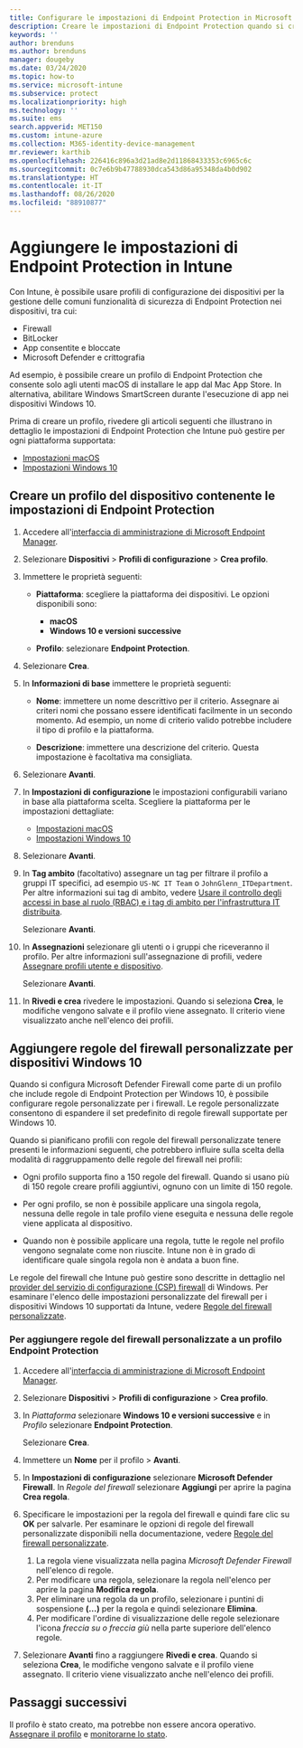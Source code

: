 ```yaml
---
title: Configurare le impostazioni di Endpoint Protection in Microsoft Intune - Azure | Microsoft Docs
description: Creare le impostazioni di Endpoint Protection quando si crea un profilo del dispositivo macOS o Windows 10 in Microsoft Intune.
keywords: ''
author: brenduns
ms.author: brenduns
manager: dougeby
ms.date: 03/24/2020
ms.topic: how-to
ms.service: microsoft-intune
ms.subservice: protect
ms.localizationpriority: high
ms.technology: ''
ms.suite: ems
search.appverid: MET150
ms.custom: intune-azure
ms.collection: M365-identity-device-management
mr.reviewer: karthib
ms.openlocfilehash: 226416c896a3d21ad8e2d11868433353c6965c6c
ms.sourcegitcommit: 0c7e6b9b47788930dca543d86a95348da4b0d902
ms.translationtype: HT
ms.contentlocale: it-IT
ms.lasthandoff: 08/26/2020
ms.locfileid: "88910877"
---
```

# <a name="add-endpoint-protection-settings-in-intune"></a>Aggiungere le impostazioni di Endpoint Protection in Intune

Con Intune, è possibile usare profili di configurazione dei dispositivi per la gestione delle comuni funzionalità di sicurezza di Endpoint Protection nei dispositivi, tra cui:

- Firewall
- BitLocker
- App consentite e bloccate
- Microsoft Defender e crittografia

Ad esempio, è possibile creare un profilo di Endpoint Protection che consente solo agli utenti macOS di installare le app dal Mac App Store. In alternativa, abilitare Windows SmartScreen durante l'esecuzione di app nei dispositivi Windows 10.

Prima di creare un profilo, rivedere gli articoli seguenti che illustrano in dettaglio le impostazioni di Endpoint Protection che Intune può gestire per ogni piattaforma supportata:

- [Impostazioni macOS](endpoint-protection-macos.md)
- [Impostazioni Windows 10](endpoint-protection-windows-10.md)

## <a name="create-a-device-profile-containing-endpoint-protection-settings"></a>Creare un profilo del dispositivo contenente le impostazioni di Endpoint Protection

1. Accedere all'[interfaccia di amministrazione di Microsoft Endpoint Manager](https://go.microsoft.com/fwlink/?linkid=2109431).

2. Selezionare **Dispositivi** > **Profili di configurazione** > **Crea profilo**.

3. Immettere le proprietà seguenti:

    - **Piattaforma**: scegliere la piattaforma dei dispositivi. Le opzioni disponibili sono:

        - **macOS**
        - **Windows 10 e versioni successive**

    - **Profilo**: selezionare **Endpoint Protection**.

4. Selezionare **Crea**.
5. In **Informazioni di base** immettere le proprietà seguenti:

   - **Nome**: immettere un nome descrittivo per il criterio. Assegnare ai criteri nomi che possano essere identificati facilmente in un secondo momento. Ad esempio, un nome di criterio valido potrebbe includere il tipo di profilo e la piattaforma.

   - **Descrizione**: immettere una descrizione del criterio. Questa impostazione è facoltativa ma consigliata.

6. Selezionare **Avanti**.

7. In **Impostazioni di configurazione** le impostazioni configurabili variano in base alla piattaforma scelta. Scegliere la piattaforma per le impostazioni dettagliate:

   - [Impostazioni macOS](endpoint-protection-macos.md)
   - [Impostazioni Windows 10](endpoint-protection-windows-10.md)

8. Selezionare **Avanti**.
9. In **Tag ambito** (facoltativo) assegnare un tag per filtrare il profilo a gruppi IT specifici, ad esempio `US-NC IT Team` o `JohnGlenn_ITDepartment`. Per altre informazioni sui tag di ambito, vedere [Usare il controllo degli accessi in base al ruolo (RBAC) e i tag di ambito per l'infrastruttura IT distribuita](../fundamentals/scope-tags.md).

    Selezionare **Avanti**.

10. In **Assegnazioni** selezionare gli utenti o i gruppi che riceveranno il profilo. Per altre informazioni sull'assegnazione di profili, vedere [Assegnare profili utente e dispositivo](../configuration/device-profile-assign.md).

    Selezionare **Avanti**.

11. In **Rivedi e crea** rivedere le impostazioni. Quando si seleziona **Crea**, le modifiche vengono salvate e il profilo viene assegnato. Il criterio viene visualizzato anche nell'elenco dei profili.

## <a name="add-custom-firewall-rules-for-windows-10-devices"></a>Aggiungere regole del firewall personalizzate per dispositivi Windows 10

Quando si configura Microsoft Defender Firewall come parte di un profilo che include regole di Endpoint Protection per Windows 10, è possibile configurare regole personalizzate per i firewall. Le regole personalizzate consentono di espandere il set predefinito di regole firewall supportate per Windows 10.

Quando si pianificano profili con regole del firewall personalizzate tenere presenti le informazioni seguenti, che potrebbero influire sulla scelta della modalità di raggruppamento delle regole del firewall nei profili:

- Ogni profilo supporta fino a 150 regole del firewall. Quando si usano più di 150 regole creare profili aggiuntivi, ognuno con un limite di 150 regole.

- Per ogni profilo, se non è possibile applicare una singola regola, nessuna delle regole in tale profilo viene eseguita e nessuna delle regole viene applicata al dispositivo.

- Quando non è possibile applicare una regola, tutte le regole nel profilo vengono segnalate come non riuscite. Intune non è in grado di identificare quale singola regola non è andata a buon fine.  

Le regole del firewall che Intune può gestire sono descritte in dettaglio nel [provider del servizio di configurazione (CSP) firewall](/windows/client-management/mdm/firewall-csp) di Windows. Per esaminare l'elenco delle impostazioni personalizzate del firewall per i dispositivi Windows 10 supportati da Intune, vedere [Regole del firewall personalizzate](endpoint-protection-windows-10.md#firewall-rules).

### <a name="to-add-custom-firewall-rules-to-an-endpoint-protection-profile"></a>Per aggiungere regole del firewall personalizzate a un profilo Endpoint Protection

1. Accedere all'[interfaccia di amministrazione di Microsoft Endpoint Manager](https://go.microsoft.com/fwlink/?linkid=2109431).

2. Selezionare **Dispositivi** > **Profili di configurazione** > **Crea profilo**.

3. In *Piattaforma* selezionare **Windows 10 e versioni successive** e in *Profilo* selezionare **Endpoint Protection**.

    Selezionare **Crea**.

4. Immettere un **Nome** per il profilo > **Avanti**.
5. In **Impostazioni di configurazione** selezionare **Microsoft Defender Firewall**. In *Regole del firewall* selezionare **Aggiungi** per aprire la pagina **Crea regola**.

6. Specificare le impostazioni per la regola del firewall e quindi fare clic su **OK** per salvarle. Per esaminare le opzioni di regole del firewall personalizzate disponibili nella documentazione, vedere [Regole del firewall personalizzate](endpoint-protection-windows-10.md#firewall-rules).

    1. La regola viene visualizzata nella pagina *Microsoft Defender Firewall* nell'elenco di regole.
    2. Per modificare una regola, selezionare la regola nell'elenco per aprire la pagina **Modifica regola**.
    3. Per eliminare una regola da un profilo, selezionare i puntini di sospensione **(…)** per la regola e quindi selezionare **Elimina**.
    4. Per modificare l'ordine di visualizzazione delle regole selezionare l'icona *freccia su o freccia giù* nella parte superiore dell'elenco regole.

7. Selezionare **Avanti** fino a raggiungere **Rivedi e crea**. Quando si seleziona **Crea**, le modifiche vengono salvate e il profilo viene assegnato. Il criterio viene visualizzato anche nell'elenco dei profili.

## <a name="next-steps"></a>Passaggi successivi

Il profilo è stato creato, ma potrebbe non essere ancora operativo. [Assegnare il profilo](../configuration/device-profile-assign.md) e [monitorarne lo stato](../configuration/device-profile-monitor.md).